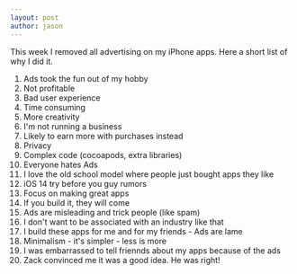 ```yaml
---
layout: post
author: jason
---
```

<p>This week I removed all advertising on my iPhone apps. Here a short list of why I did it.</p>

<ol>
	<li>Ads took the fun out of my hobby</li>
	<li>Not profitable</li>
	<li>Bad user experience</li>
	<li>Time consuming</li>
	<li>More creativity</li>
	<li>I'm not running a business</li>
	<li>Likely to earn more with purchases instead</li>
	<li>Privacy</li>
	<li>Complex code (cocoapods, extra libraries)</li>
	<li>Everyone hates Ads</li>
	<li>I love the old school model where people just bought apps they like</li>
	<li>iOS 14 try before you guy rumors</li>
	<li>Focus on making great apps</li>
	<li>If you build it, they will come</li>
	<li>Ads are misleading and trick people (like spam)</li>
	<li>I don't want to be associated with an industry like that</li>
	<li>I build these apps for me and for my friends - Ads are lame</li>
	<li>Minimalism - it's simpler - less is more</li>
	<li>I was embarrassed to tell friennds about my apps because of the ads</li>
	<li>Zack convinced me it was a good idea. He was right!</li>
</ol>